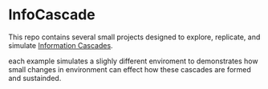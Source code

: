 # InfoCascade
This repo contains several small projects designed to explore, replicate, and simulate
[Information Cascades](https://en.wikipedia.org/wiki/Information_cascade).

each example simulates a slighly different enviroment to demonstrates how small changes in environment
can effect how these cascades are formed and sustainded.